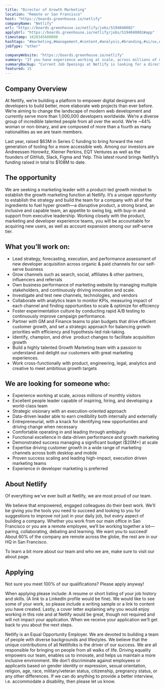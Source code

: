 ```yaml
---
title: "Director of Growth Marketing"
location: "Remote or San Francisco"
host: "https://boards.greenhouse.io/netlify"
companyName: "Netlify"
url: "https://boards.greenhouse.io/netlify/jobs/5194048002"
applyUrl: "https://boards.greenhouse.io/netlify/jobs/5194048002#app"
timestamp: 1620345600000
hashtags: "#marketing,#management,#content,#analysis,#branding,#ui/ux,#socialmedia,#operations,#git,#office"
jobType: "other"

companyWebsite: "https://boards.greenhouse.io/netlify"
summary: "If you have experience working at scale, across millions of monthly visitors, consider applying to Netlify's job post for a new Director of Growth Marketing."
summaryBackup: "Current Job Openings at Netlify is looking for a director of growth marketing that has experience in: #marketing, #management, #content."
featured: 15
---
```


## Company Overview

At Netlify, we’re building a platform to empower digital designers and developers to build better, more elaborate web projects than ever before. We’re aiming to change the landscape of modern web development and currently serve more than 1,000,000 developers worldwide. We’re a diverse group of incredible talented people from all over the world. We’re ~44% woman or non-binary, and are composed of more than a fourth as many nationalities as we are team members.

Last year, raised $63M in Series C funding to bring forward the next generation of tooling for a more accessible web. Among our investors are Andreessen Horowitz, Kleiner Perkins, EQT Ventures as well as the founders of GitHub, Slack, Figma and Yelp. This latest round brings Netlify’s funding raised in total to $108M to date.

## The opportunity

We are seeking a marketing leader with a product-led growth mindset to establish the growth marketing function at Netlify. It’s a unique opportunity to establish the strategy and build the team for a company with all of the ingredients to fuel hyper growth—a disruptive product, a strong brand, an inclusive and capable team, an appetite to swing big, with buy-in and support from executive leadership. Working closely with the product, marketing and developer experience teams, you will be accountable for acquiring new users, as well as account expansion among our self-serve tier.

## What you’ll work on:

*   Lead strategy, forecasting, execution, and performance assessment of new developer acquisition across organic & paid channels for our self-serve business
*   Grow channels such as search, social, affiliates & other partners, influencers and referrals
*   Own business performance of marketing website by managing multiple stakeholders, and continuously driving innovation and scale.
*   Investigate and test new channels, technologies, and vendors
*   Collaborate with analytics team to monitor KPIs, measuring impact of each channel and finding opportunities to scale & optimize for efficiency
*   Foster experimentation culture by conducting rapid A/B testing to continuously improve campaign performance.
*   Partner with GM and Finance teams to plan budgets that drive efficient customer growth, and set a strategic approach for balancing growth priorities with efficiency and hypothesis-led risk-taking.
*   Identify, champion, and drive  product changes to facilitate acquisition growth
*   Build a highly talented Growth Marketing team with a passion to understand and delight our customers with great marketing experiences.
*   Work cross-functionally with product, engineering, legal, analytics and creative to meet ambitious growth targets

## We are looking for someone who:

*   Experience working at scale, across millions of monthly visitors 
*   Excellent people leader capable of inspiring, hiring, and developing a world-class team
*   Strategic visionary with an execution-oriented approach
*   Data-driven leader able to earn credibility both internally and externally
*   Entrepreneurial, with a knack for identifying new opportunities and driving change when necessary
*   Comfortable operating in and leading through ambiguity
*   Functional excellence in data-driven performance and growth marketing
*   Demonstrated success managing a significant budget ($20M+) at scale
*   Expertise driving customer growth in a wide range of marketing channels across both desktop and mobile
*   Proven success scaling and leading high-impact, execution driven marketing teams 
*   Experience in developer marketing is preferred

## About Netlify

Of everything we've ever built at Netlify, we are most proud of our team.

We believe that empowered, engaged colleagues do their best work. We’ll be giving you the tools you need to succeed and looking to you for suggestions to improve not just in your daily job, but every aspect of building a company. Whether you work from our main office in San Francisco or you are a remote employee, we’ll be working together a lot—paring, collaborating, debating and learning. We want you to succeed! About 60% of the company are remote across the globe, the rest are in our HQ in San Francisco.

To learn a bit more about our team and who we are, make sure to visit our about page.

## Applying

Not sure you meet 100% of our qualifications? Please apply anyway!

When applying please include: A resume or short listing of your job history and skills. (A link to a LinkedIn profile would be fine). We would like to see some of your work, so please include a writing sample or a link to content you have created. Lastly, a cover letter explaining why you would enjoy working in this role and at Netlify would be great, though not required and will not impact your application. When we receive your application we’ll get back to you about the next steps.

Netlify is an Equal Opportunity Employer. We are devoted to building a team of people with diverse backgrounds and lifestyles. We believe that the unique contributions of all Netlifolks is the driver of our success. We are all responsible for bringing on people from all walks of life. Driving equality empowers our team, enables us to innovate, and helps us maintain a more inclusive environment. We don’t discriminate against employees or applicants based on gender identity or expression, sexual orientation, religion, age, race, military/veteran status, citizenship, pregnancy status, or any other differences. If we can do anything to provide a better interview, i.e. accommodate a disability, then please let us know.
